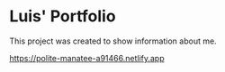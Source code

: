 # Luis' Portfolio

This project was created to show information about me.

https://polite-manatee-a91466.netlify.app
